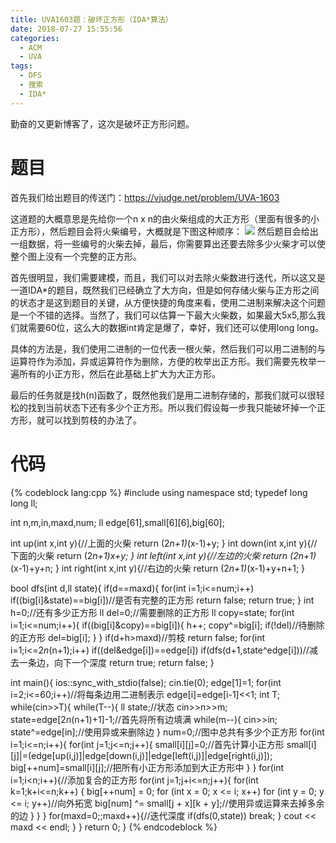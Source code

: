 ```yaml
---
title: UVA1603题：破坏正方形（IDA*算法）
date: 2018-07-27 15:55:56
categories:
  - ACM
  - UVA
tags:
  - DFS
  - 搜索
  - IDA*
---
```

勤奋的又更新博客了，这次是破坏正方形问题。
# 题目
首先我们给出题目的传送门：https://vjudge.net/problem/UVA-1603

这道题的大概意思是先给你一个n x n的由火柴组成的大正方形（里面有很多的小正方形），然后题目会将火柴编号，大概就是下图这种顺序：
![](/img/破坏正方形1.png)
然后题目会给出一组数据，将一些编号的火柴去掉，最后，你需要算出还要去除多少火柴才可以使整个图上没有一个完整的正方形。

首先很明显，我们需要建模，而且，我们可以对去除火柴数进行迭代，所以这又是一道IDA\*的题目，既然我们已经确立了大方向，但是如何存储火柴与正方形之间的状态才是这到题目的关键，从方便快捷的角度来看，使用二进制来解决这个问题是一个不错的选择。当然了，我们可以估算一下最大火柴数，如果最大5x5,那么我们就需要60位，这么大的数据int肯定是爆了，幸好，我们还可以使用long long。

具体的方法是，我们使用二进制的一位代表一根火柴，然后我们可以用二进制的与运算符作为添加，异或运算符作为删除，方便的枚举出正方形。我们需要先枚举一遍所有的小正方形，然后在此基础上扩大为大正方形。

最后的任务就是找h(n)函数了，既然他我们是用二进制存储的，那我们就可以很轻松的找到当前状态下还有多少个正方形。所以我们假设每一步我只能破坏掉一个正方形，就可以找到剪枝的办法了。
# 代码
{% codeblock lang:cpp %}
#include <iostream>
using namespace std;
typedef long long ll;

int n,m,in,maxd,num;
ll edge[61],small[6][6],big[60];

int up(int x,int y){//上面的火柴
    return (2*n+1)*(x-1)+y;
}
int down(int x,int y){//下面的火柴
    return (2*n+1)*x+y;
}
int left(int x,int y){//左边的火柴
    return (2*n+1)*(x-1)+y+n;
}
int right(int x,int y){//右边的火柴
    return (2*n+1)*(x-1)+y+n+1;
}

bool dfs(int d,ll state){
    if(d==maxd){
        for(int i=1;i<=num;i++)
            if((big[i]&state)==big[i])//是否有完整的正方形
                return false;
        return true;
    }
    int h=0;//还有多少正方形
    ll del=0;//需要删除的正方形
    ll copy=state;
    for(int i=1;i<=num;i++){
        if((big[i]&copy)==big[i]){
            h++;
            copy^=big[i];
            if(!del)//待删除的正方形
                del=big[i];
        }
    }
    if(d+h>maxd)//剪枝
        return false;
    for(int i=1;i<=2*n*(n+1);i++)
        if((del&edge[i])==edge[i])
            if(dfs(d+1,state^edge[i]))//减去一条边，向下一个深度
                return true;
    return false;
}

int main(){
    ios::sync_with_stdio(false);
    cin.tie(0);
    edge[1]=1;
    for(int i=2;i<=60;i++)//将每条边用二进制表示
        edge[i]=edge[i-1]<<1;
    int T;
    while(cin>>T){
        while(T--){
            ll state;//状态
            cin>>n>>m;
            state=edge[2*n*(n+1)+1]-1;//首先将所有边填满
            while(m--){
                cin>>in;
                state^=edge[in];//使用异或来删除边
            }
            num=0;//图中总共有多少个正方形
            for(int i=1;i<=n;i++){
                for(int j=1;j<=n;j++){
                    small[i][j]=0;//首先计算小正方形
                    small[i][j]|=(edge[up(i,j)]|edge[down(i,j)]|edge[left(i,j)]|edge[right(i,j)]);
                    big[++num]=small[i][j];//把所有小正方形添加到大正方形中
                }
            }
            for(int i=1;i<n;i++){//添加复合的正方形
                for(int j=1;j+i<=n;j++){
                    for(int k=1;k+i<=n;k++) {
                        big[++num] = 0;
                        for (int x = 0; x <= i; x++)
                            for (int y = 0; y <= i; y++)//向外拓宽
                                big[num] ^= small[j + x][k + y];//使用异或运算来去掉多余的边
                    }
                }
            }
            for(maxd=0;;maxd++){//迭代深度
                if(dfs(0,state))
                    break;
            }
            cout << maxd << endl;
        }
    }
    return 0;
}
{% endcodeblock %}
